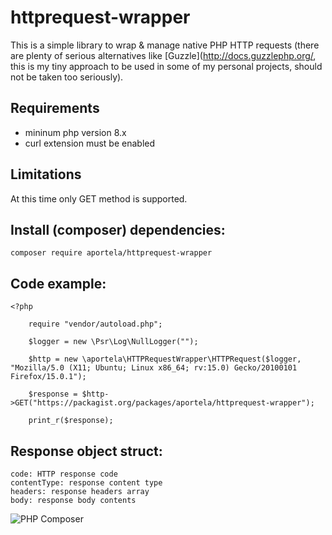 # httprequest-wrapper

This is a simple library to wrap & manage native PHP HTTP requests (there are plenty of serious alternatives like [Guzzle](http://docs.guzzlephp.org/, this is my tiny approach to be used in some of my personal projects, should not be taken too seriously).

## Requirements

- mininum php version 8.x
- curl extension must be enabled

## Limitations

At this time only GET method is supported.

## Install (composer) dependencies:

```
composer require aportela/httprequest-wrapper
```

## Code example:

```
<?php

    require "vendor/autoload.php";

    $logger = new \Psr\Log\NullLogger("");

    $http = new \aportela\HTTPRequestWrapper\HTTPRequest($logger, "Mozilla/5.0 (X11; Ubuntu; Linux x86_64; rv:15.0) Gecko/20100101 Firefox/15.0.1");

    $response = $http->GET("https://packagist.org/packages/aportela/httprequest-wrapper");

    print_r($response);
```

## Response object struct:

    code: HTTP response code
    contentType: response content type
    headers: response headers array
    body: response body contents

![PHP Composer](https://github.com/aportela/httprequest-wrapper/actions/workflows/php.yml/badge.svg)
